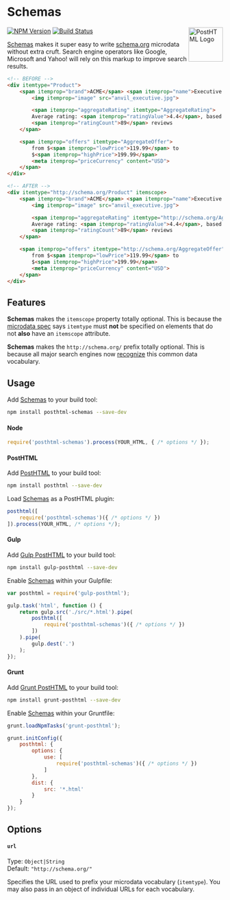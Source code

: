 # Schemas

<a href="https://github.com/posthtml/posthtml"><img src="http://posthtml.github.io/posthtml/logo.svg" alt="PostHTML Logo" width="80" height="80" align="right"></a>

[![NPM Version][npm-img]][npm] [![Build Status][ci-img]][ci]

[Schemas] makes it super easy to write [schema.org] microdata without extra cruft. Search engine operators like Google, Microsoft and Yahoo! will rely on this markup to improve search results.

```html
<!-- BEFORE -->
<div itemtype="Product">
	<span itemprop="brand">ACME</span> <span itemprop="name">Executive Anvil</span>
		<img itemprop="image" src="anvil_executive.jpg">

		<span itemprop="aggregateRating" itemtype="AggregateRating">
		Average rating: <span itemprop="ratingValue">4.4</span>, based on
		<span itemprop="ratingCount">89</span> reviews
	</span>

	<span itemprop="offers" itemtype="AggregateOffer">
		from $<span itemprop="lowPrice">119.99</span> to
		$<span itemprop="highPrice">199.99</span>
		<meta itemprop="priceCurrency" content="USD">
	</span>
</div>

<!-- AFTER -->
<div itemtype="http://schema.org/Product" itemscope>
	<span itemprop="brand">ACME</span> <span itemprop="name">Executive Anvil</span>
		<img itemprop="image" src="anvil_executive.jpg">

		<span itemprop="aggregateRating" itemtype="http://schema.org/AggregateRating" itemscope>
		Average rating: <span itemprop="ratingValue">4.4</span>, based on
		<span itemprop="ratingCount">89</span> reviews
	</span>

	<span itemprop="offers" itemtype="http://schema.org/AggregateOffer" itemscope>
		from $<span itemprop="lowPrice">119.99</span> to
		$<span itemprop="highPrice">199.99</span>
		<meta itemprop="priceCurrency" content="USD">
	</span>
</div>
```

## Features

**Schemas** makes the `itemscope` property totally optional. This is because the [microdata spec] says `itemtype` must **not** be specified on elements that do not **also** have an `itemscope` attribute.

**Schemas** makes the `http://schema.org/` prefix totally optional. This is because all major search engines now [recognize] this common data vocabulary.

## Usage

Add [Schemas] to your build tool:

```bash
npm install posthtml-schemas --save-dev
```

#### Node

```js
require('posthtml-schemas').process(YOUR_HTML, { /* options */ });
```

#### PostHTML

Add [PostHTML] to your build tool:

```bash
npm install posthtml --save-dev
```

Load [Schemas] as a PostHTML plugin:

```js
posthtml([
	require('posthtml-schemas')({ /* options */ })
]).process(YOUR_HTML, /* options */);
```

#### Gulp

Add [Gulp PostHTML] to your build tool:

```bash
npm install gulp-posthtml --save-dev
```

Enable [Schemas] within your Gulpfile:

```js
var posthtml = require('gulp-posthtml');

gulp.task('html', function () {
	return gulp.src('./src/*.html').pipe(
		posthtml([
			require('posthtml-schemas')({ /* options */ })
		])
	).pipe(
		gulp.dest('.')
	);
});
```

#### Grunt

Add [Grunt PostHTML] to your build tool:

```bash
npm install grunt-posthtml --save-dev
```

Enable [Schemas] within your Gruntfile:

```js
grunt.loadNpmTasks('grunt-posthtml');

grunt.initConfig({
	posthtml: {
		options: {
			use: [
				require('posthtml-schemas')({ /* options */ })
			]
		},
		dist: {
			src: '*.html'
		}
	}
});
```

## Options

#### `url`

Type: `Object|String`  
Default: `"http://schema.org/"`

Specifies the URL used to prefix your microdata vocabulary (`itemtype`). You may also pass in an object of individual URLs for each vocabulary.

[ci]:      https://travis-ci.org/jonathantneal/posthtml-schemas
[ci-img]:  https://img.shields.io/travis/jonathantneal/posthtml-schemas.svg
[npm]:     https://www.npmjs.com/package/posthtml-schemas
[npm-img]: https://img.shields.io/npm/v/posthtml-schemas.svg

[schema.org]: https://schema.org/
[microdata spec]: https://html.spec.whatwg.org/multipage/microdata.html#items
[recognize]: http://schema.org/docs/schemas.html

[Gulp PostHTML]:  https://github.com/posthtml/gulp-posthtml
[Grunt PostHTML]: https://github.com/TCotton/grunt-posthtml
[PostHTML]:       https://github.com/posthtml/posthtml

[Schemas]: https://github.com/jonathantneal/posthtml-schemas
